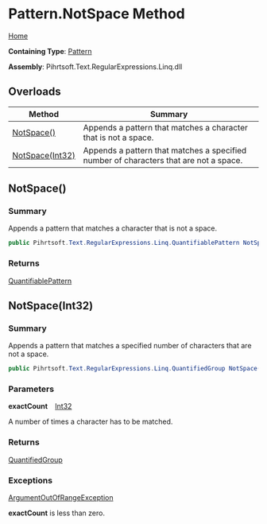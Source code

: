 # Pattern\.NotSpace Method

[Home](../../../../../../README.md)

**Containing Type**: [Pattern](../README.md)

**Assembly**: Pihrtsoft\.Text\.RegularExpressions\.Linq\.dll

## Overloads

| Method | Summary |
| ------ | ------- |
| [NotSpace()](#Pihrtsoft_Text_RegularExpressions_Linq_Pattern_NotSpace) | Appends a pattern that matches a character that is not a space\. |
| [NotSpace(Int32)](#Pihrtsoft_Text_RegularExpressions_Linq_Pattern_NotSpace_System_Int32_) | Appends a pattern that matches a specified number of characters that are not a space\. |

## NotSpace\(\) <a name="Pihrtsoft_Text_RegularExpressions_Linq_Pattern_NotSpace"></a>

### Summary

Appends a pattern that matches a character that is not a space\.

```csharp
public Pihrtsoft.Text.RegularExpressions.Linq.QuantifiablePattern NotSpace()
```

### Returns

[QuantifiablePattern](../../QuantifiablePattern/README.md)

## NotSpace\(Int32\) <a name="Pihrtsoft_Text_RegularExpressions_Linq_Pattern_NotSpace_System_Int32_"></a>

### Summary

Appends a pattern that matches a specified number of characters that are not a space\.

```csharp
public Pihrtsoft.Text.RegularExpressions.Linq.QuantifiedGroup NotSpace(int exactCount)
```

### Parameters

**exactCount** &ensp; [Int32](https://docs.microsoft.com/en-us/dotnet/api/system.int32)

A number of times a character has to be matched\.

### Returns

[QuantifiedGroup](../../QuantifiedGroup/README.md)

### Exceptions

[ArgumentOutOfRangeException](https://docs.microsoft.com/en-us/dotnet/api/system.argumentoutofrangeexception)

**exactCount** is less than zero\.

